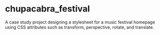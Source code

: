 # chupacabra_festival
A case study project designing a stylesheet for a music festival homepage using CSS attributes such as transform, perspective, rotate, and translate.

